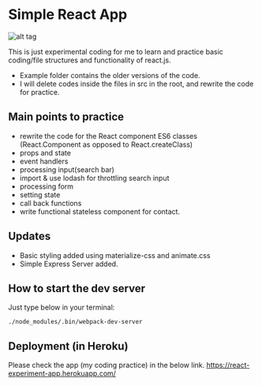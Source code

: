 # Simple React App
![alt tag](http://res.cloudinary.com/abacus/image/upload/v1473018221/simpleReactApp_uwsd93.png)

This is just experimental coding for me to learn and practice basic coding/file structures and functionality of react.js.

- Example folder contains the older versions of the code.
- I will delete codes inside the files in src in the root, and rewrite the code for practice.

## Main points to practice
- rewrite the code for the React component ES6 classes (React.Component as opposed to React.createClass)
- props and state
- event handlers
- processing input(search bar)
- import & use lodash for throttling search input
- processing form
- setting state
- call back functions
- write functional stateless component for contact.

## Updates
- Basic styling added using materialize-css and animate.css
- Simple Express Server added.

## How to start the dev server
Just type below in your terminal:
```
./node_modules/.bin/webpack-dev-server
```

## Deployment (in Heroku)
Please check the app (my coding practice) in the below link.
https://react-experiment-app.herokuapp.com/
